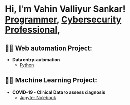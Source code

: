 <h1>Hi, I'm Vahin Valliyur Sankar! <br/><a href="https://github.com/joshmadakor1">Programmer</a>, <a href="https://www.linkedin.com/in/vahinsankar007/">Cybersecurity Professional</a>, 

<h2>👨‍💻 Web automation Project:</h2>

- <b>Data entry-automation</b>
  - [Python](https://github.com/vahin-git/data-automation)

<h2>👨‍💻 Machine Learning Project:</h2>

- <b>COVID-19 - Clinical Data to assess diagnosis</b>
  - [Jupyter Notebook](https://github.com/vahin-git/machine-learning-project/blob/main/ML_Group_10_Group_Project_Master.ipynb)


<!--
**joshmadakor1/joshmadakor1** is a ✨ _special_ ✨ repository because its `README.md` (this file) appears on your GitHub profile.

Here are some ideas to get you started:

- 🔭 I’m currently working on ...
- 🌱 I’m currently learning ...
- 👯 I’m looking to collaborate on ...
- 🤔 I’m looking for help with ...
- 💬 Ask me about ...
- 📫 How to reach me: ...
- 😄 Pronouns: ...
- ⚡ Fun fact: ...
-->
